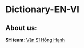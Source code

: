 # Dictionary-EN-VI


## About us:
**SH team:**
    [Văn Sĩ](https://github.com/vansi99)
    [Hồng Hạnh](https://github.com/HongHanh120)
